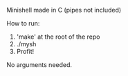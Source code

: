 Minishell made in C (pipes not included)

How to run:
1) 'make' at the root of the repo
2) ./mysh
3) Profit!

No arguments needed.
